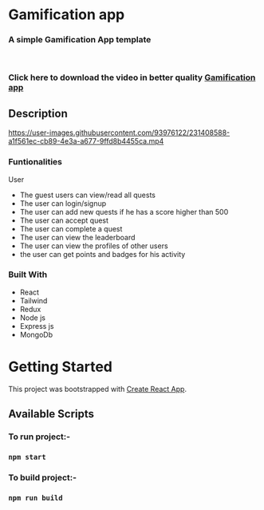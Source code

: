 <p align="center">

  <h1 align="start">Gamification app</h1>

  <h3 align="start">
   A simple Gamification App template
  </h3>
 <br />
 
 ### Click here to download the video in better quality <a href="https://github.com/Cristina369/Gamification_App/blob/3e9d49c47cc822d8c09c43bb4fe9118bf031ab48/user/src/images/Gamification.mp4">Gamification app</a>

</p>

## Description

https://user-images.githubusercontent.com/93976122/231408588-a1f561ec-cb89-4e3a-a677-9ffd8b4455ca.mp4


### Funtionalities
 
 User
 
 - The guest users can view/read all quests
 - The user can login/signup
 - The user can add new quests if he has a score higher than 500
 - The user can accept quest
 - The user can complete a quest 
 - The user can view the leaderboard
 - The user can view the profiles of other users
 - the user can get points and badges for his activity
 

### Built With
- React
- Tailwind
- Redux
- Node js
- Express js
- MongoDb


# Getting Started

This project was bootstrapped with [Create React App](https://github.com/facebook/create-react-app).

## Available Scripts

### To run project:-

### `npm start`

### To build project:-

### `npm run build`
